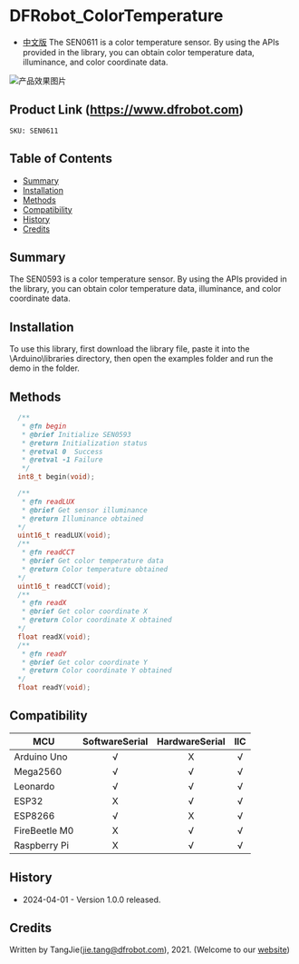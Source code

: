 DFRobot_ColorTemperature
===========================

* [中文版](./README_CN.md)
The SEN0611 is a color temperature sensor. By using the APIs provided in the library, you can obtain color temperature data, illuminance, and color coordinate data.

![产品效果图片](../../resources/images/SEN0611.png)
  
## Product Link (https://www.dfrobot.com)
    SKU: SEN0611

## Table of Contents

  * [Summary](#summary)
  * [Installation](#installation)
  * [Methods](#methods)
  * [Compatibility](#compatibility)
  * [History](#history)
  * [Credits](#credits)

## Summary

The SEN0593 is a color temperature sensor. By using the APIs provided in the library, you can obtain color temperature data, illuminance, and color coordinate data.

## Installation

To use this library, first download the library file, paste it into the \Arduino\libraries directory, then open the examples folder and run the demo in the folder.

## Methods

```C++
  /**
   * @fn begin
   * @brief Initialize SEN0593
   * @return Initialization status
   * @retval 0  Success
   * @retval -1 Failure
   */
  int8_t begin(void);

  /**
   * @fn readLUX
   * @brief Get sensor illuminance
   * @return Illuminance obtained
  */
  uint16_t readLUX(void);
  /**
   * @fn readCCT
   * @brief Get color temperature data
   * @return Color temperature obtained
  */
  uint16_t readCCT(void);
  /**
   * @fn readX
   * @brief Get color coordinate X
   * @return Color coordinate X obtained
  */
  float readX(void);
  /**
   * @fn readY
   * @brief Get color coordinate Y
   * @return Color coordinate Y obtained
  */
  float readY(void);


```

## Compatibility

MCU                | SoftwareSerial | HardwareSerial |      IIC      |
------------------ | :----------: | :----------: | :----------: | 
Arduino Uno        |      √       |      X       |      √       |
Mega2560           |      √       |      √       |      √       |
Leonardo           |      √       |      √       |      √       |
ESP32              |      X       |      √       |      √       |
ESP8266            |      √       |      X       |      √       |
FireBeetle M0      |      X       |      √       |      √       |
Raspberry Pi       |      X       |      √       |      √       |

## History

- 2024-04-01 - Version 1.0.0 released.

## Credits

Written by TangJie(jie.tang@dfrobot.com), 2021. (Welcome to our [website](https://www.dfrobot.com/))
